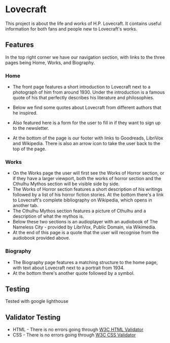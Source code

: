 # Lovecraft
This project is about the life and works of H.P. Lovecraft. It contains useful information for both fans and people new to Lovecraft's works. 

## Features
In the top right corner we have our navigation section, with links to the three pages being Home, Works, and Biography.
### Home 
- The front page features a short introduction to Lovecraft next to a photograph of him from around 1930. Under the introduction is a famous quote of his that perfectly describes his literature and philosophies.

- Below we find some quotes about Lovecraft from different authors that he inspired.
- Also featured here is a form for the user to fill in if they want to sign up to the newsletter.

- At the bottom of the page is our footer with links to Goodreads, LibriVox and Wikipedia. There is also an arrow icon to take the user back to the top of the page.

### Works
- On the Works page the user will first see the Works of Horror section, or if they have a larger viewport, both the works of horror section and the Cthulhu Mythos section will be visible side by side.
- The Works of Horror section features a short description of his writings followed by a list of his horror fiction stories. At the bottom there's a link to Lovecraft's complete bibliography on Wikipedia, which opens in another tab.
- The Cthulhu Mythos section features a picture of Cthulhu and a description of what the mythos is. 
- Below these two sections is an audioplayer with an audiobook of The Nameless City - provided by LibriVox, Public Domain, via Wikimedia. 
- At the end of this page is a quote that the user will recognise from the audiobook provided above.

### Biography
- The Biography page features a matching structure to the home page, with text about Lovecraft next to a portrait from 1934.
- At the bottom there's another quote followed by a symbol.

## Testing
Tested with google lighthouse
## Validator Testing
- HTML - There is no errors going through [W3C HTML Validator](https://validator.w3.org/) 
- CSS - There is no errors going through [W3C CSS Validator](https://jigsaw.w3.org/css-validator/validator)
